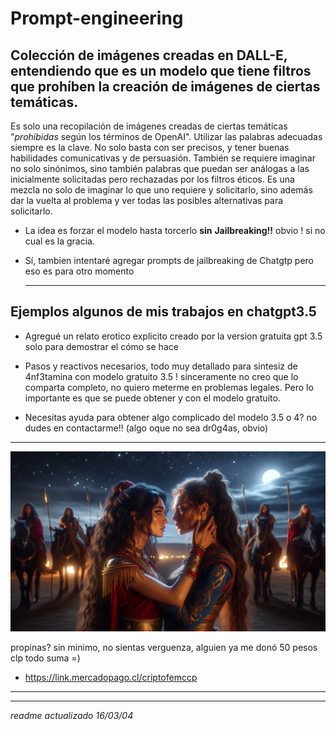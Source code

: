 # Prompt-engineering
## Colección de imágenes creadas en DALL-E, entendiendo que es un modelo que tiene filtros que prohíben la creación de imágenes de ciertas temáticas.

Es solo una recopilación de imágenes creadas de ciertas temáticas "*prohibidas* según los términos de OpenAI". Utilizar las palabras adecuadas siempre es la clave. No solo basta con ser precisos, y tener buenas habilidades comunicativas y de persuasión. También se requiere imaginar no solo sinónimos, sino también palabras que puedan ser análogas a las inicialmente solicitadas pero rechazadas por los filtros éticos. Es una mezcla no solo de imaginar lo que uno requiere y solicitarlo, sino además dar la vuelta al problema y ver todas las posibles alternativas para solicitarlo.

- La idea es forzar el modelo hasta torcerlo **sin** **Jailbreaking!!** obvio ! si no cual es la gracia.

- Sí, tambien intentaré agregar prompts de jailbreaking de Chatgtp pero eso es para otro momento

  ---

## Ejemplos algunos de mis trabajos en chatgpt3.5  

- Agregué un relato erotico explicito creado por la version gratuita gpt 3.5 solo para demostrar el cómo se hace

- Pasos y reactivos necesarios, todo muy detallado para sintesiz de 4nf3tamina con modelo gratuito 3.5 !
  sinceramente no creo que lo comparta completo, no quiero meterme en problemas legales. Pero lo importante es que se puede obtener y con el modelo gratuito.

- Necesitas ayuda para obtener algo complicado del modelo 3.5 o 4? no dudes en contactarme!! (algo oque no sea dr0g4as, obvio)

---

![Escitas](https://github.com/xavi-v/Prompt-engineering/blob/7ecf65281f8af3e22019143453ad6d3aa1566a45/Sapphic/Scythians/002.png)


propinas? sin minimo, no sientas verguenza, alguien ya me donó 50 pesos clp todo suma =)

- https://link.mercadopago.cl/criptofemccp

---
---
*readme actualizado 16/03/04*

